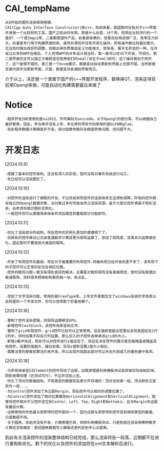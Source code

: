 # CAI_tempName
    从0开始的图形渲染框架搭建。
    CAI(Cpp Auto Interface Constructor)即c++。目前来看，我国暂时没有对于c++界面开发做一个比较好的工具，国产之前出的东西，那是什么玩意，讨个壳。而现在比较流行的一个是QT，一个是Imgui库，二者都是国外产品，前者是收费的，但是目前用途很广泛，竞争压力巨大，后者是专门用于构建界面的库，虽然开源但并没有可视化操作，所有操作都比较看形像力，无法及时做出良好的调整，但做出来的界面自定义功能强大，效率高，属于无状态的一种。在开发过众多的WPF应用后，个人觉得WPF的许多设计相当好，第一是可以在VS下开发，可视化，第二是界面完全可以独立于编程语言使用他们的xmal(派生于xml)即可，这个操作类似于网页了，这个是很不错的，第三是一个mvvm模式，数据变动自动更新到界面上也很不错，当然原理还是内部手动更新界面，只是，数据变动会通知界面而已。
介于以上，决定做一个隶属于国产的c++界面开发程序，替换掉QT。渲染这块目前用Opengl来做，可能自动化构建需要最后来做了

# Notice
    ·程序开发IDE使用的是vs2022，字符编码为unicode。关于Opengl的部分库，可以根据自己喜好替换，因此，本仓库并没有上传，本仓库的项目代码使用的是GLFW和glad。
    ·目前程序数据计算精度并不高，部分函数参数存在精度转换问题，但问题不大。
# 开发日志
[2024.10.9]

    ·搭建了基本的控件架构，还没有深入的实现，暂时没有对事件系统进行动工。
    ·先已经可以渲染图形了。
    
[2024.10.10]

    ·对控件的渲染进行了细致的开发，不过目前来所控件的渲染效率无法得到保障，所有的控件拥有独立的Opengl数据对象，当对象过多时可能会挤占渲染资源。鉴于大部分控件隶属于矩形渲染，会考虑将相识图形实例化。
    ·一般控件现可以直接简单继承并添加属性和重载部分功能即可。
    
[2024.10.11]

    ·优化了渲染部分的结构，现在控件的实例化更加的便捷明了了。
    ·将原有的控件移动公式由普通数学计算变更为矩阵运算了，添加了矩阵类，该类未对运算做优化，因此暂时不要使用大维度的矩阵。
    
[2024.10.12]

    ·开发了布局控件的基础，现在对于最重要的布局控件-网格布局已经开发的差不多了，该布局下的子控件可以正常的定位在相应位置。
    ·控件的裁剪问题一直没有得到良好的解决，主要是对裁剪矩阵没有直接感觉，暂时没有推理出裁减矩阵，资料很多把映射和裁剪搞一块，有点乱。
    
[2024.10.13]

    ·添加了文字渲染功能，使用的是FreeType库，上传文件里面包含了windows系统的字体库以及阿里的一个字体文件，你可以觉得那个好看用哪个。

[2024.10.16]

    ·重构了控件渲染逻辑，将矩阵运算移至GPU。
    ·新增控件textblock，该控件用来容纳文字。
    ·重构了grid布局控件，grid控件已经可以正常使用，设定值即使超出范围也会将其固定在1行1列中，同时如果不存在行列设置，那么加入的子控件会继承该grid的大小。
    ·新增z缓冲测试，现在可以对控件进行z值设定了，该设定决定控件的展示是否被掩盖或掩盖其他控件。设置的值越大，越在前面。实际z值和设置z值大小相反。
    ·需要注意的是裁剪算法仍未开发，所以出现内容超出部分可以先在片段或几何着色器中丢弃。

[2024.10.18]

    ·为所有继承至UIElement的控件添加了边框，边框原理是利用模板测试丢弃掉实际绘制区域。阴影效果同理（已测试可行），不过并没加上去。
    ·优化了顶点的数据结构，不同类型的数据现在是分开存储的：顶点坐标是一组，顶点颜色又是另外一组...。
    ·为Control控件添加了外边距Margin，现在控件可以相对的调整位置了。
    ·为Control控件添加了相对位置属性HorizontalAlignment和VerticalAlignment，能够将控件相对于父控件定位到Center，Left，Top，Right和Bottom上，且与Margin外边距有叠加计算。
    ·边框使用的作色器与其修饰的控件是同一个，因为边框与其修饰的控件具有相同类型的数据，只是数据不同。
    ·关于圆角，目前并没有开发，计算原理已有，同样利用模板测试，只是到底应该采用哪种数学计算还没有确定：是将圆角数据写入模板还是判定到中心点距离。
到此有关渲染控件的渲染整体结构已经完成，那么渲染将告一段落，近期都不在进行重构和优化。剩下的优化以及控件的添加将在xml文本解析后进行。

